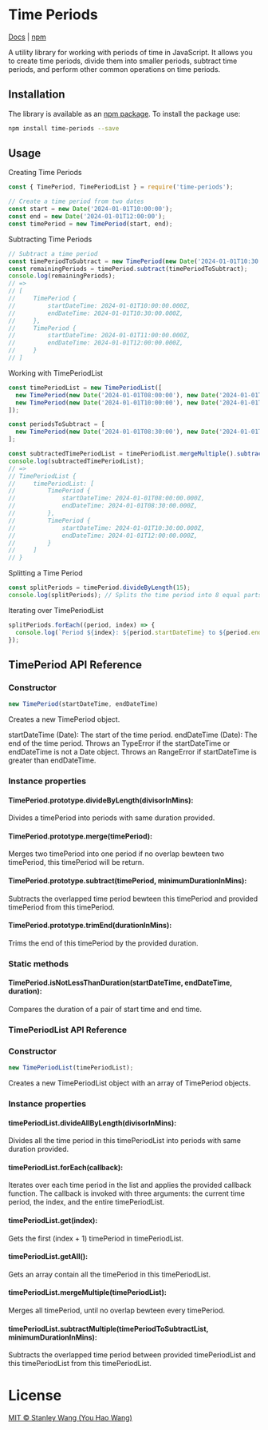 # Time Periods

[Docs](https://wangyouhao8922.github.io/time-periods/index.html) |
[npm](https://www.npmjs.com/package/time-periods)

A utility library for working with periods of time in JavaScript. It allows you to create time periods, divide them into smaller periods, subtract time periods, and perform other common operations on time periods.

## Installation

The library is available as an [npm package](https://www.npmjs.com/package/time-periods).
To install the package use:
```bash
npm install time-periods --save 
```

## Usage

Creating Time Periods

```js
const { TimePeriod, TimePeriodList } = require('time-periods');

// Create a time period from two dates
const start = new Date('2024-01-01T10:00:00');
const end = new Date('2024-01-01T12:00:00');
const timePeriod = new TimePeriod(start, end);
```

Subtracting Time Periods

```js
// Subtract a time period
const timePeriodToSubtract = new TimePeriod(new Date('2024-01-01T10:30:00'), new Date('2024-01-01T11:00:00'));
const remainingPeriods = timePeriod.subtract(timePeriodToSubtract);
console.log(remainingPeriods); 
// => 
// [
//     TimePeriod {
//         startDateTime: 2024-01-01T10:00:00.000Z,
//         endDateTime: 2024-01-01T10:30:00.000Z,
//     },
//     TimePeriod {
//         startDateTime: 2024-01-01T11:00:00.000Z,
//         endDateTime: 2024-01-01T12:00:00.000Z,
//     }
// ]
```

Working with TimePeriodList

```js
const timePeriodList = new TimePeriodList([
  new TimePeriod(new Date('2024-01-01T08:00:00'), new Date('2024-01-01T09:00:00')),
  new TimePeriod(new Date('2024-01-01T10:00:00'), new Date('2024-01-01T12:00:00'))
]);

const periodsToSubtract = [
  new TimePeriod(new Date('2024-01-01T08:30:00'), new Date('2024-01-01T10:30:00'))
];

const subtractedTimePeriodList = timePeriodList.mergeMultiple().subtractMultiple(periodsToSubtract);
console.log(subtractedTimePeriodList);
// => 
// TimePeriodList {
//     timePeriodList: [
//         TimePeriod {
//             startDateTime: 2024-01-01T08:00:00.000Z,
//             endDateTime: 2024-01-01T08:30:00.000Z,
//         },
//         TimePeriod {
//             startDateTime: 2024-01-01T10:30:00.000Z,
//             endDateTime: 2024-01-01T12:00:00.000Z,
//         }
//     ]
// }
```

Splitting a Time Period

```js
const splitPeriods = timePeriod.divideByLength(15);
console.log(splitPeriods); // Splits the time period into 8 equal parts, with duration = 15mins.
```

Iterating over TimePeriodList

```js
splitPeriods.forEach((period, index) => {
  console.log(`Period ${index}: ${period.startDateTime} to ${period.endDateTime}`);
});
```

## TimePeriod API Reference

### Constructor

```js
new TimePeriod(startDateTime, endDateTime)
```

Creates a new TimePeriod object.

startDateTime (Date): The start of the time period.
endDateTime (Date): The end of the time period.
Throws an TypeError if the startDateTime or endDateTime is not a Date object.
Throws an RangeError if startDateTime is greater than endDateTime.

### Instance properties

#### TimePeriod.prototype.divideByLength(divisorInMins):
Divides a timePeriod into periods with same duration provided.

#### TimePeriod.prototype.merge(timePeriod):
Merges two timePeriod into one period if no overlap bewteen two timePeriod, this timePeriod will be return.

#### TimePeriod.prototype.subtract(timePeriod, minimumDurationInMins):
Subtracts the overlapped time period bewteen this timePeriod and provided timePeriod from this timePeriod.

#### TimePeriod.prototype.trimEnd(durationInMins):
Trims the end of this timePeriod by the provided duration.

### Static methods

#### TimePeriod.isNotLessThanDuration(startDateTime, endDateTime, duration):
Compares the duration of a pair of start time and end time.

### TimePeriodList API Reference

### Constructor

```js
new TimePeriodList(timePeriodList);
```

Creates a new TimePeriodList object with an array of TimePeriod objects.

### Instance properties

#### timePeriodList.divideAllByLength(divisorInMins):
Divides all the time period in this timePeriodList into periods with same duration provided.

#### timePeriodList.forEach(callback):
Iterates over each time period in the list and applies the provided callback function. The callback is invoked with three arguments: the current time period, the index, and the entire timePeriodList.

#### timePeriodList.get(index):
Gets the first (index + 1) timePeriod in timePeriodList.

#### timePeriodList.getAll():
Gets an array contain all the timePeriod in this timePeriodList.

#### timePeriodList.mergeMultiple(timePeriodList):
Merges all timePeriod, until no overlap bewteen every timePeriod.

#### timePeriodList.subtractMultiple(timePeriodToSubtractList, minimumDurationInMins):
Subtracts the overlapped time period between provided timePeriodList and this timePeriodList from this timePeriodList.

# License
[MIT © Stanley Wang (You Hao Wang)](https://github.com/wangyouhao8922/time-periods/blob/main/LICENSE.md)
